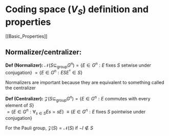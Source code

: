 # Coding space ($V_S$) definition and properties
[[Basic_Properties]]
## Normalizer/centralizer:
**Def (Normalizer):** $\mathcal{N}(S\subseteq_\text{group} G^n)=\{E\in G^n: E \text{ fixes } S \text{ setwise under conjugation}\}$ 
														$= \{E\in G^n : E SE^\dagger \in S \}$

Normalizers are important because they are equivalent to something called the centralizer

**Def (Centralizer):**  $\mathcal{Z}(S\subseteq_\text{group} G^n)=\{E\in G^n : E\text{ commutes with every element of }S\}$  
														$= \{E\in G^n : \forall_{s\in S} {E s=sE} \}$
														$\equiv\{E\in G^n: E \text{ fixes } S \text{ pointwise under conjugation}\}$

For the Pauli group, $\mathcal{Z}(S)=\mathcal{N}(S)$ if $-I \notin S$

